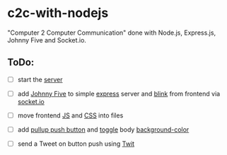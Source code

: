 # c2c-with-nodejs
"Computer 2 Computer Communication" done with Node.js, Express.js, Johnny Five and Socket.io.

## ToDo:  

- [ ] start the [server][start]
- [ ] add [Johnny Five][j5] to simple [express][ex] server and [blink][blink] from frontend via [socket.io][sio]
- [ ] move frontend [JS][js] and [CSS][css] into files
- [ ] add [pullup push button][button] and [toggle][sto1] body [background-color][mdn1]
- [ ] send a Tweet on button push using [Twit][tw]


[start]: https://stackoverflow.com/questions/15206849/how-to-execute-a-hello-world-javascript-file-in-node-js
[tw]: https://github.com/ttezel/twit
[ex]: http://expressjs.com/de/
[j5]: http://johnny-five.io/
[sio]: https://socket.io/
[blink]: http://johnny-five.io/examples/led-blink/
[button]: http://johnny-five.io/examples/button-pullup/
[sto1]: https://stackoverflow.com/questions/5195303/set-css-property-in-javascript
[mdn1]: https://developer.mozilla.org/de/docs/Web/CSS/background-color
[css]: https://developer.mozilla.org/en-US/docs/Learn/CSS/Introduction_to_CSS/How_CSS_works#How_to_apply_your_CSS_to_your_HTML
[js]: https://developer.mozilla.org/en-US/docs/Learn/Getting_started_with_the_web/JavaScript_basics#A_hello_world_example